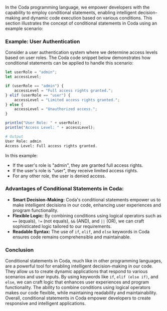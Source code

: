 In the Coda programming language, we empower developers with the capability to employ conditional statements, enabling intelligent decision-making and dynamic code execution based on various conditions. This section illustrates the concept of conditional statements in Coda using an example scenario:

### Example: User Authentication

Consider a user authentication system where we determine access levels based on user roles. The Coda code snippet below demonstrates how conditional statements can be applied to handle this scenario:

```js
let userRole = "admin";
let accessLevel;

if (userRole == "admin") {
    accessLevel = "Full access rights granted.";
} elif (userRole == "user") {
    accessLevel = "Limited access rights granted.";
} else {
    accessLevel = "Unauthorized access.";
}

println("User Role: " + userRole);
println("Access Level: " + accessLevel);
```

```bash
# Output
User Role: admin
Access Level: Full access rights granted.

```

In this example:

- If the user's role is "admin", they are granted full access rights.
- If the user's role is "user", they receive limited access rights.
- For any other role, the user is denied access.

### Advantages of Conditional Statements in Coda:

- **Smart Decision-Making:** Coda's conditional statements empower us to make intelligent decisions in our code, enhancing user experiences and program functionality.
- **Flexible Logic:** By combining conditions using logical operators such as `==` (equals), `!=` (not equals), `&&` (AND), and `||` (OR), we can craft sophisticated logic tailored to our requirements.
- **Readable Syntax:** The use of `if`, `elif`, and `else` keywords in Coda ensures code remains comprehensible and maintainable.

### Conclusion
 Conditional statements in Coda, much like in other programming languages, are a powerful tool for enabling intelligent decision-making in our code. They allow us to create dynamic applications that respond to various scenarios and user inputs. By using keywords like ```if```, ```elif (else if)```, and ```else```, we can craft logic that enhances user experiences and program functionality. The ability to combine conditions using logical operators makes our code flexible, while maintaining readability and maintainability. Overall, conditional statements in Coda empower developers to create responsive and intelligent applications.
